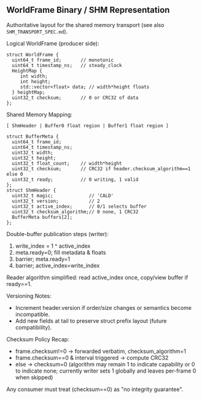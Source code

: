 ## WorldFrame Binary / SHM Representation

Authoritative layout for the shared memory transport (see also `SHM_TRANSPORT_SPEC.md`).

Logical WorldFrame (producer side):
```
struct WorldFrame {
  uint64_t frame_id;       // monotonic
  uint64_t timestamp_ns;   // steady_clock
  HeightMap {
     int width;
     int height;
     std::vector<float> data; // width*height floats
  } heightMap;
  uint32_t checksum;       // 0 or CRC32 of data
};
```

Shared Memory Mapping:
```
[ ShmHeader | Buffer0 float region | Buffer1 float region ]

struct BufferMeta {
  uint64_t frame_id;
  uint64_t timestamp_ns;
  uint32_t width;
  uint32_t height;
  uint32_t float_count;    // width*height
  uint32_t checksum;       // CRC32 if header.checksum_algorithm==1 else 0
  uint32_t ready;          // 0 writing, 1 valid
};
struct ShmHeader {
  uint32_t magic;             // 'CALD'
  uint32_t version;           // 2
  uint32_t active_index;      // 0/1 selects buffer
  uint32_t checksum_algorithm;// 0 none, 1 CRC32
  BufferMeta buffers[2];
};
```

Double-buffer publication steps (writer):
1. write_index = 1 ^ active_index
2. meta.ready=0; fill metadata & floats
3. barrier; meta.ready=1
4. barrier; active_index=write_index

Reader algorithm simplified: read active_index once, copy/view buffer if ready==1.

Versioning Notes:
- Increment header.version if order/size changes or semantics become incompatible.
- Add new fields at tail to preserve struct prefix layout (future compatibility).

Checksum Policy Recap:
- frame.checksum!=0 -> forwarded verbatim, checksum_algorithm=1
- frame.checksum==0 & interval triggered -> compute CRC32
- else -> checksum=0 (algorithm may remain 1 to indicate capability or 0 to indicate none; currently writer sets 1 globally and leaves per-frame 0 when skipped)

Any consumer must treat (checksum==0) as "no integrity guarantee".
